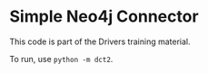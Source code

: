 # Simple Neo4j Connector

This code is part of the Drivers training material.

To run, use `python -m dct2`.
